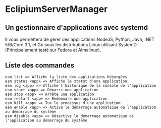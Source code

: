 # EclipiumServerManager
## Un gestionnaire d'applications avec systemd
Il vous permettera de gérer des applications NodeJS, Python, Java, .NET 5/6/Core 3.1, et Go sous les distributions Linux utilisant SystemD (Principalement testé sur Fedora et Almalinux).

## Liste des commandes

```
esm list => Affiche la liste des applications hébergées
esm status <app> => Affiche le statut d'une application
esm log <app> => Affiche l'historique de la console de l'application
esm start <app> => Démarre une application
esm stop <app> => Arrête une application
esm restart <app> => Redémmare une application
esm kill <app> => Tue le processus d'une application
esm enable <app> => Active le démarrage automatique de l'application au démarrage du système
esm disable <app> => Désactive le démarrage automatique de l'application au démarrage du système

```

